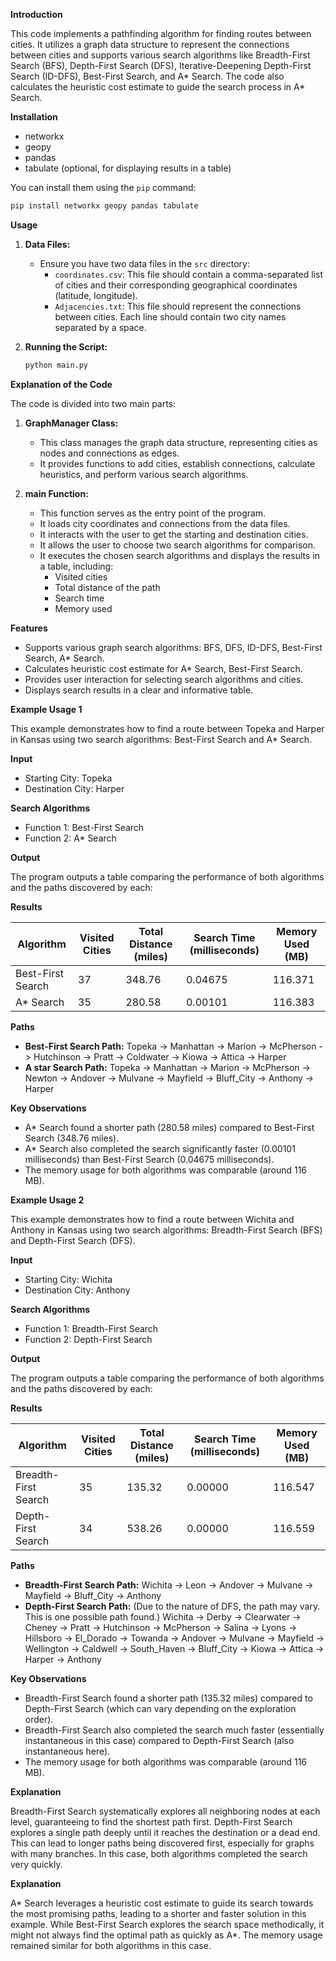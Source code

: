 **Introduction**

This code implements a pathfinding algorithm  for finding routes between cities. It utilizes a graph data structure to represent the connections between cities and supports various search algorithms like Breadth-First Search (BFS), Depth-First Search (DFS), Iterative-Deepening Depth-First Search (ID-DFS), Best-First Search, and A* Search. The code also calculates the heuristic cost estimate to guide the search process in A* Search.

**Installation**

* networkx
* geopy
* pandas
* tabulate (optional, for displaying results in a table)

You can install them using the `pip` command:

```bash
pip install networkx geopy pandas tabulate
```

**Usage**

1. **Data Files:**
    * Ensure you have two data files in the `src` directory:
        * `coordinates.csv`: This file should contain a comma-separated list of cities and their corresponding geographical coordinates (latitude, longitude).
        * `Adjacencies.txt`: This file should represent the connections between cities. Each line should contain two city names separated by a space.

2. **Running the Script:**

   ```bash
   python main.py
   ```

**Explanation of the Code**

The code is divided into two main parts:

1. **GraphManager Class:**
   * This class manages the graph data structure, representing cities as nodes and connections as edges.
   * It provides functions to add cities, establish connections, calculate heuristics, and perform various search algorithms.

2. **main Function:**
   * This function serves as the entry point of the program.
   * It loads city coordinates and connections from the data files.
   * It interacts with the user to get the starting and destination cities.
   * It allows the user to choose two search algorithms for comparison.
   * It executes the chosen search algorithms and displays the results in a table, including:
       * Visited cities
       * Total distance of the path
       * Search time
       * Memory used

**Features**

* Supports various graph search algorithms: BFS, DFS, ID-DFS, Best-First Search, A* Search.
* Calculates heuristic cost estimate for A* Search, Best-First Search.
* Provides user interaction for selecting search algorithms and cities.
* Displays search results in a clear and informative table.

**Example Usage 1**

This example demonstrates how to find a route between Topeka and Harper in Kansas using two search algorithms: Best-First Search and A* Search.

**Input**

* Starting City: Topeka
* Destination City: Harper

**Search Algorithms**

* Function 1: Best-First Search
* Function 2: A* Search

**Output**

The program outputs a table comparing the performance of both algorithms and the paths discovered by each:

**Results**

| Algorithm         | Visited Cities | Total Distance (miles) | Search Time (milliseconds) | Memory Used (MB) |
|-------------------|----------------|------------------------|----------------------------|-----------------|
| Best-First Search  | 37              | 348.76                  | 0.04675                    | 116.371          |
| A* Search          | 35              | 280.58                   | 0.00101                    | 116.383          |

**Paths**

* **Best-First Search Path:** Topeka -> Manhattan -> Marion -> McPherson -> Hutchinson -> Pratt -> Coldwater -> Kiowa -> Attica -> Harper
* **A star Search Path:** Topeka -> Manhattan -> Marion -> McPherson -> Newton -> Andover -> Mulvane -> Mayfield -> Bluff_City -> Anthony -> Harper

**Key Observations**

* A* Search found a shorter path (280.58 miles) compared to Best-First Search (348.76 miles).
* A* Search also completed the search significantly faster (0.00101 milliseconds) than Best-First Search (0.04675 milliseconds).
* The memory usage for both algorithms was comparable (around 116 MB).


**Example Usage 2**

This example demonstrates how to find a route between Wichita and Anthony in Kansas using two search algorithms: Breadth-First Search (BFS) and Depth-First Search (DFS).

**Input**

* Starting City: Wichita
* Destination City: Anthony

**Search Algorithms**

* Function 1: Breadth-First Search
* Function 2: Depth-First Search

**Output**

The program outputs a table comparing the performance of both algorithms and the paths discovered by each:

**Results**

| Algorithm         | Visited Cities | Total Distance (miles) | Search Time (milliseconds) | Memory Used (MB) |
|-------------------|----------------|------------------------|----------------------------|-----------------|
| Breadth-First Search | 35              | 135.32                  | 0.00000                    | 116.547          |
| Depth-First Search  | 34              | 538.26                   | 0.00000                    | 116.559          |

**Paths**

* **Breadth-First Search Path:** Wichita -> Leon -> Andover -> Mulvane -> Mayfield -> Bluff_City -> Anthony
* **Depth-First Search Path:** (Due to the nature of DFS, the path may vary. This is one possible path found.)  Wichita -> Derby -> Clearwater -> Cheney -> Pratt -> Hutchinson -> McPherson -> Salina -> Lyons -> Hillsboro -> El_Dorado -> Towanda -> Andover -> Mulvane -> Mayfield -> Wellington -> Caldwell -> South_Haven -> Bluff_City -> Kiowa -> Attica -> Harper -> Anthony

**Key Observations**

* Breadth-First Search found a shorter path (135.32 miles) compared to Depth-First Search (which can vary depending on the exploration order).
* Breadth-First Search also completed the search much faster (essentially instantaneous in this case) compared to Depth-First Search (also instantaneous here).
* The memory usage for both algorithms was comparable (around 116 MB).

**Explanation**

Breadth-First Search systematically explores all neighboring nodes at each level, guaranteeing to find the shortest path first. Depth-First Search explores a single path deeply until it reaches the destination or a dead end. This can lead to longer paths being discovered first, especially for graphs with many branches. In this case, both algorithms completed the search very quickly.


**Explanation**

A* Search leverages a heuristic cost estimate to guide its search towards the most promising paths, leading to a shorter and faster solution in this example. While Best-First Search explores the search space methodically, it might not always find the optimal path as quickly as A*. The memory usage remained similar for both algorithms in this case.


